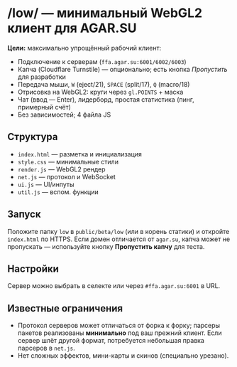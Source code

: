 # /low/ — минимальный WebGL2 клиент для AGAR.SU

**Цели:** максимально упрощённый рабочий клиент:
- Подключение к серверам (`ffa.agar.su:6001/6002/6003`)
- Капча (Cloudflare Turnstile) — опционально; есть кнопка *Пропустить* для разработки
- Передача мыши, `W` (eject/21), `SPACE` (split/17), `Q` (macro/18)
- Отрисовка на WebGL2: круги через `gl.POINTS` + маска
- Чат (ввод — Enter), лидерборд, простая статистика (пинг, примерный счёт)
- Без зависимостей; 4 файла JS

## Структура
- `index.html` — разметка и инициализация
- `style.css` — минимальные стили
- `render.js` — WebGL2 рендер
- `net.js` — протокол и WebSocket
- `ui.js` — UI/инпуты
- `util.js` — вспом. функции

## Запуск
Положите папку `low` в `public/beta/low` (или в корень статики) и откройте `index.html` по HTTPS.
Если домен отличается от `agar.su`, капча может не пропускать — используйте кнопку **Пропустить капчу** для теста.

## Настройки
Сервер можно выбрать в селекте или через `#ffa.agar.su:6001` в URL.

## Известные ограничения
- Протокол серверов может отличаться от форка к форку; парсеры пакетов реализованы **минимально** под ваш прежний клиент. Если сервер шлёт другой формат, потребуется небольшая правка парсеров в `net.js`.
- Нет сложных эффектов, мини-карты и скинов (специально урезано).
